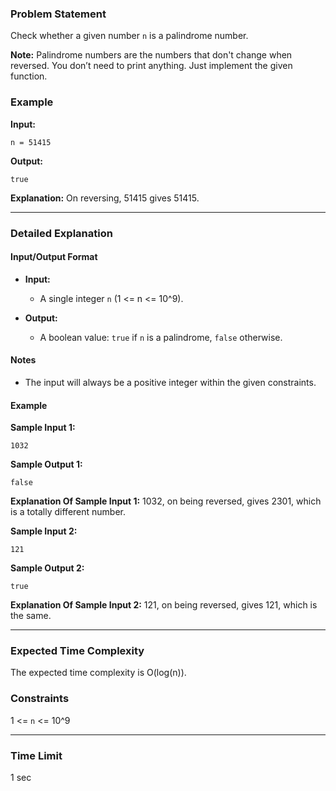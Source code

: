 ### Problem Statement

Check whether a given number `n` is a palindrome number.

**Note:** 
Palindrome numbers are the numbers that don't change when reversed. You don’t need to print anything. Just implement the given function.

### Example

**Input:**
```
n = 51415
```

**Output:**
```
true
```

**Explanation:**
On reversing, 51415 gives 51415.

---

### Detailed Explanation

#### Input/Output Format

- **Input:** 
  - A single integer `n` (1 <= n <= 10^9).

- **Output:** 
  - A boolean value: `true` if `n` is a palindrome, `false` otherwise.

#### Notes
- The input will always be a positive integer within the given constraints.

#### Example

**Sample Input 1:**
```
1032
```

**Sample Output 1:**
```
false
```

**Explanation Of Sample Input 1:**
1032, on being reversed, gives 2301, which is a totally different number.

**Sample Input 2:**
```
121
```

**Sample Output 2:**
```
true
```

**Explanation Of Sample Input 2:**
121, on being reversed, gives 121, which is the same.

---

### Expected Time Complexity

The expected time complexity is O(log(n)).

### Constraints
1 <= `n` <= 10^9

---

### Time Limit
1 sec
